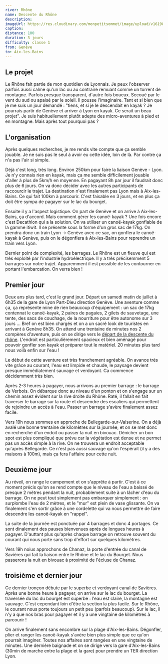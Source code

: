 ```yaml
---
river: Rhône
name: Descente du Rhône
description:
imageUrl: https://res.cloudinary.com/monpetitsommet/image/upload/v1619895441/chartreuse/randonnees/petite-traversee-chartreuse/intro_xuxv2u.jpg
caption:
distance: 100
duration: 3 jours
difficulty: classe 1
from: Genève
to: Aix-les-Bains
---
```


## Le projet
Le Rhône fait partie de mon quotidien de Lyonnais. Je peux l'observer parfois aussi calme qu'un lac ou au contraire remuant comme un torrent de montagne. Parfois presque transparent, d'autre fois boueux. Secoué par le vent du sud ou apaisé par le soleil. Il pousse l'imaginaire. Tant et si bien que je me suis un jour demandé : "tiens, et si je le descendait en kayak ? Je pourrais partir de Genève et arriver à Lyon en kayak. Ce serait un beau projet". Je suis habituellement plutôt adepte des micro-aventures à pied et en montagne. Mais après tout pourquoi pas ?

## L'organisation

Après quelques recherches, je me rends vite compte que ça semble jouable. Je ne suis pas le seul à avoir eu cette idée, loin de là. Par contre ça n'a pas l'air si simple.

Déjà c'est long, très long. Environ 250km pour faire la liaison Genève - Lyon. Je n'y connais rien en kayak, mais ça me semble difficilement jouable d'aller à plus de 5km/h en moyenne. En pagayant 8h par jour il faudrait donc plus de 6 jours. On va donc décider avec les autres participants de raccourcir le trajet. La destination n'est finalement pas Lyon mais à Aix-les-Bains. Ce qui fait 100km à parcourir. C'est faisable en 3 jours, et en plus ça doit être sympa de pagayer sur le lac du bourget.

Ensuite il y a l'aspect logistique. On part de Genève et on arrive à Aix-les-Bains, ça d'accord. Mais comment gèrer les canoë-kayak ? Une fois encore c'est Decathlon qui a la solution. On va utiliser un canoë-kayak gonflable de la gamme itiwit. Il se présente sous la forme d'un gros sac de 17kg. On prendra donc un train Lyon -> Genève avec ce sac, on gonflera le canoë-kayak à Genève, puis on le dégonflera à Aix-les-Bains pour reprendre un train vers Lyon.

Dernier point de complexité, les barrages. Le Rhône est un fleuve qui est très exploité par l'industrie hydroélectrique. Il y a très précisemment 5 barrages sur notre trajet. Apparemment il est possible de les contourner en portant l'embarcation. On verra bien !

## Premier jour
Deux ans plus tard, c'est le grand jour. Départ un samedi matin de juillet à 6h35 de la gare de Lyon Part-Dieu direction Genève. Une aventure comme ça, ça représente mine de rien beaucoup d'équipement : un sac de 17kg contennat le canoë-kayak, 2 paires de pagaies, 2 gilets de sauvetage, une tente, des sacs de couchage, de la nourriture pour être autonome sur 3 jours ... Bref on est bien chargés et on a un sacré look de touristes en arrivant à Genève 8h35. On attend une trentaine de minutes nos 2 compères d'aventure, puis on se dirige vers le [départ de la descente du rhône](https://www.google.com/maps/place/D%C3%A9part+descente+du+Rh%C3%B4ne/@46.2032674,6.133147,16z/data=!4m9!1m2!2m1!1sdescente+rhone+geneve!3m5!1s0x478c650dddf2857b:0x4ad45d10d8971388!8m2!3d46.2034917!4d6.132766!15sChVkZXNjZW50ZSByaG9uZSBnZW5ldmWSARBhZHZlbnR1cmVfc3BvcnRz). L'endroit est particulièrement spacieux et bien aménagé pour pouvoir gonfler son kayak et préparer tout le matériel. 20 minutes plus tard nous voilà enfin sur l'eau !

Le début de cette aventure est très franchement agréable. On avance très vite grâce au courant, l'eau est limpide et chaude, le paysage devient presque immédiatement sauvage et verdoyant. Ca commence décidemment très bien.

Après 2-3 heures à pagayer, nous arrivons au premier barrage : le barrage de Verbois. On débarque donc au niveau d'un ponton et on s'engage sur un chemin assez évident sur la rive droite du Rhöne. Raté, il fallait en fait traverser le barrage sur la route et descendre des escaliers qui permettent de rejoindre un accès à l'eau. Passer un barrage s'avère finalement assez facile.

Vers 19h nous sommes en approche de Bellegarde-sur-Valserine. On a déjà avalé une bonne trentaine de kilomètres sur la journée, et on se met donc en recherche d'un endoit ou passer la nuit en bivouac. Dénicher un bon spot est plus compliqué que prévu car la végétation est dense et ne permet pas un accès simple à la rive. On ne trouvera un endroit acceptable qu'après Bellegarde. Ce n'est pas aussi sauvage qu'on l'espérait (il y a des maisons à 100m), mais ça fera l'affaire pour cette nuit.

## Deuxième jour

Au réveil, on range le campement et on s'apprête à partir. C'est à ce moment précis qu'on se rend compte que le niveau de l'eau a baissé de presque 2 mètres pendant la nuit, probablement suite à un lâcher d'eau du barrage. On ne peut tout simplement pas embarquer simplement : on surplombe l'eau de 2 mètres, et le "mur" est plein de vase glissante. On va finalement s'en sortir grâce à une cordelette qui va nous permettre de faire descendre les canoë-kayak en "rappel".

La suite de la journée est ponctuée par 4 barrages et donc 4 portages. Ce sont dinalement des pauses bienvenues après de longues heures à pagayer. D'auttant plus qu'après chaque barrage on retrouve souvent du courant qui nous porte sans trop d'effort sur quelques kilomètres.

Vers 19h noius approchons de Chanaz, la porte d'entrée du canal de Savières qui fait la liaison entre le Rhône et le lac du Bourget. Nous passerons la nuit en bivouac à proximité de l'écluse de Chanaz.

## troisième et dernier jour
Ce dernier tronçon débute par le superbe et verdoyant canal de Savières. Après une bonne heure à pagayer, on arrive sur le lac du bourget. La traversée du lac du bourget est superbe : l'eau est claire, la montagne est sauvage. C'est cependant loin d'être la section la plus facile. Sur le Rhône, le courant nous porte toujours un petit peu (parfois beaucoup). Sur le lac, il n'y a que nos bras pour pagayer et il y a une vingtaine de kilomètres à parcourir !

On arrive finalement sans encombre sur la plage d'Aix-les-Bains. Dégonfler, plier et ranger les canoë-kayak s'avère bien plus simple que ce qu'on pourrait imaginer. Toutes nos affaires sont rangées en une vingtaine de minutes. Une dernière baignade et on se dirige vers la gare d'Aix-les-Bains (30min de marche entre la plage et la gare) pour prendre un TER direction Lyon.
